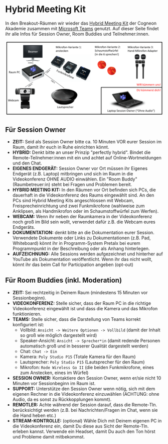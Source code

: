 # Hybrid Meeting Kit

In den Breakout-Räumen wir wieder das [Hybrid Meeting Kit](https://wiki.cogneon.de/hmk) der Cogneon Akademie zusammen mit [Microsoft Teams](https://wiki.cogneon.de/teams) genutzt. Auf dieser Seite findet ihr alle Infos für Session Owner, Room Buddies und Teilnehmer:innen.

![](img/cogneon-hmk.png)

## Für Session Owner
- **ZEIT:** Seid als Session Owner bitte ca. 10 Minuten VOR eurer Session im Raum, damit ihr euch in Ruhe einrichten könnt.
- **HYBRID:** Denkt bitte an unser Prinzip "perfectly hybrid". Bindet die Remote-Teilnehmer:innen mit ein und achtet auf Online-Wortmeldungen und den Chat.
- **EIGENES ENDGERÄT:** Session Owner vor Ort müssen ihr Eigenes Endgerät (z.B. Laptop) mitbringen und sich im Raum in die Videokonferenz OHNE AUDIO einwählen. Ein "Room Buddy" (Raumbetreuer:in) steht bei Fragen und Problemen bereit.
- **HYBRID MEETING KIT:** In den Räumen vor Ort befinden sich PCs, die dauerhaft in die Videokonferenz des Raums eingewählt sind. An den PCs sind Hybrid Meeting Kits angeschlossen mit Webcam, Freisprecheinrichtung und zwei Funkmikrofone (wahlweise zum Anklipsen, als Handmikrofon oder im Schaumstoffwürfel zum Werfen).
- **WEBCAM:** Wenn ihr neben der Raumkamera in der Videokonferenz noch groß im Bild sein wollt, verwendet dafür z.B. die Webcam eures Endgeräts.
- **DOKUMENTATION:** denkt bitte an die Dokumentation eurer Session. Verwendete Dokumente oder Links zu Dokumentationen (z.B. Pad, Whiteboard) könnt ihr in Programm-System Pretalx bei eurem Programmpunkt in der Beschreibung oder als Anhang hinterlegen.
- **AUFZEICHNUNG:** Alle Sessions werden aufgezeichnet und hinterher auf YouTube als Dokumentation veröffentlicht. Wenn ihr das nicht wollt, könnt ihr das beim Call for Participation angeben (opt-out)

## Für Room Buddies (inkl. Moderation)
- **ZEIT:** Sei rechtzeitig in Deinem Raum (mindestens 15 Minuten vor Sessionbeginn).
- **VIDEOKONFERENZ:** Stelle sicher, dass der Raum PC in die richtige Videokonferenz eingewählt ist und dass die Kamera und das Mikrofon funktionieren.
- **TEAMS:** Stelle sicher, dass die Darstellung von Teams korrekt konfiguriert ist:
    - Vollbild: ```Ansicht -> Weitere Optionen -> Vollbild``` (damit der Inhalt so groß wie möglich dargestellt wird)
    - Speaker-Ansicht: ```Ansicht -> Sprecher*in``` (damit redende Personen automatisch groß und in besserer Qualität dargestellt werden)
    - Chat: ```Chat -> Ein```
    - Kamera: ```Poly Studio P15``` (Totale Kamera für den Raum)
    - Lautsprecher: ```Poly Studio P15``` (Lautsprecher für den Raum)
    - Mikrofon: ```Rode Wireless Go II``` (die beiden Funkmikrofone, eines zum Anstecken, eines im Würfel)
- **SESSION OWNER:** Kontaktiere den Session Owner, wenn er/sie nicht 10 Minuten vor Sessionbeginn im Raum ist.
- **SUPPORT:** Unterstütze den Session Owner wenn nötig, sich mit dem eigenen Rechner in die Videokonferenz einzuwählen (ACHTUNG: ohne Audio, da es sonst zu Rückkopplungen kommt).
- **REMOTLER:** Achte während der Session darauf, dass die Remote-Tln. berücksichtigt werden (z.B. bei Nachrichten/Fragen im Chat, wenn sie die Hand heben etc.)
- **STREAM-KONTROLLE:** (optional) Wähle Dich mit Deinem eigenen PC in die Videokonferenz ein, damit Du diese aus Sicht der Remote-Tln. erleben kannst. Verwende ein Headset, damit Du auch den Ton hörst und Probleme damit mitbekommst.